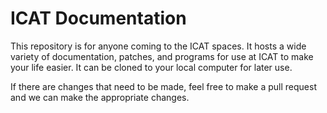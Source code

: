 # ICAT Documentation

This repository is for anyone coming to the ICAT spaces. It hosts a wide variety of documentation, patches, and programs for use at ICAT to make your life easier. It can be cloned to your local computer for later use.

If there are changes that need to be made, feel free to make a pull request and we can make the appropriate changes.
